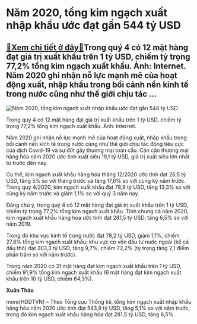 Năm 2020, tổng kim ngạch xuất nhập khẩu ước đạt gần 544 tỷ USD
==============================================================

[:gift:Xem chi tiết ở đây:gift:](https://hddtvn.com/nam-2020-tong-kim-ngach-xuat-nhap-khau-uoc-dat-gan-544-ty-usd/)Trong quý 4 có 12 mặt hàng đạt giá trị xuất khẩu trên 1 tỷ USD, chiếm tỷ trọng 77,2% tổng kim ngạch xuất khẩu. Ảnh: Internet. Năm 2020 ghi nhận nỗ lực mạnh mẽ của hoạt động xuất, nhập khẩu trong bối cảnh nền kinh tế trong nước cũng như thế giới chịu tác …
---------------------------------------------------------------------------------------------------------------------------------------------------------------------------------------------------------------------------------------------------------------





![Năm 2020, tổng kim ngạch xuất nhập khẩu ước đạt gần 544 tỷ USD](https://hddtvn.com/wp-content/uploads/2021/01/5120_unnamed.jpg "Năm 2020, tổng kim ngạch xuất nhập khẩu ước đạt gần 544 tỷ USD")


Trong quý 4 có 12 mặt hàng đạt giá trị xuất khẩu trên 1 tỷ USD, chiếm tỷ trọng 77,2% tổng kim ngạch xuất khẩu. Ảnh: Internet.



Năm 2020 ghi nhận nỗ lực mạnh mẽ của hoạt động xuất, nhập khẩu trong bối cảnh nền kinh tế trong nước cũng như thế giới chịu tác động tiêu cực của dịch Covid-19 và sự đứt gãy thương mại toàn cầu. Cán cân thương mại hàng hóa năm 2020 ước tính xuất siêu 19,1 tỷ USD, giá trị xuất siêu lớn nhất từ trước đến nay.


Cụ thể, kim ngạch xuất khẩu hàng hóa tháng 12/2020 ước tính đạt 26,5 tỷ USD, tăng 5% so với tháng trước và tăng 17,6% so với cùng kỳ năm trước. Trong quý 4/2020, kim ngạch xuất khẩu đạt 78,9 tỷ USD, tăng 13,3% so với cùng kỳ năm trước và giảm 1,1% so với quý 3 năm nay.


Đáng chú ý, trong quý 4 có 12 mặt hàng đạt giá trị xuất khẩu trên 1 tỷ USD, chiếm tỷ trọng 77,2% tổng kim ngạch xuất khẩu. Tính chung cả năm 2020, kim ngạch xuất khẩu hàng hóa ước tính đạt 281,5 tỷ USD, tăng 6,5% so với năm 2019.


Trong đó khu vực kinh tế trong nước đạt 78,2 tỷ USD, giảm 1,1%, chiếm 27,8% tổng kim ngạch xuất khẩu; khu vực có vốn đầu tư nước ngoài (kể cả dầu thô) đạt 203,3 tỷ USD, tăng 9,7%, chiếm 72,2% (tỷ trọng tăng 2,1 điểm phần trăm so với năm trước).


Trong năm 2020 có 31 mặt hàng đạt kim ngạch xuất khẩu trên 1 tỷ USD, chiếm 91,9% tổng kim ngạch xuất khẩu (6 mặt hàng đạt kim ngạch xuất khẩu trên 10 tỷ USD, chiếm 64,3%).




**Xuân Thảo**



more(HDDTVN) – Theo Tổng cục Thống kê, tổng kim ngạch xuất nhập khẩu hàng hóa năm 2020 ước tính đạt 543,9 tỷ USD, tăng 5,1% so với năm trước, trong đó kim ngạch xuất khẩu hàng hóa đạt 281,5 tỷ USD, tăng 6,5%.

